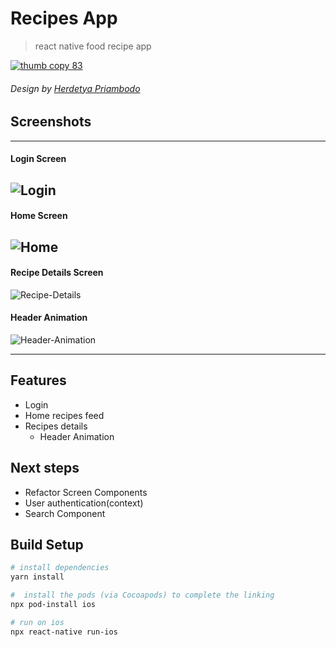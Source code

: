 # Recipes App

> react native food recipe app

[![thumb copy 83](https://cdn.dribbble.com/users/1294892/screenshots/15295362/media/a8c454a69e3f3a51e6b85842d7dbbe50.png?compress=1&resize=1600x1200)](https://cdn.dribbble.com/users/1294892/screenshots/15295362/media/a8c454a69e3f3a51e6b85842d7dbbe50.png?compress=1&resize=1600x1200)

###### Design by [Herdetya Priambodo](https://dribbble.com/herdetya)

## Screenshots
---
#### Login Screen
![Login](./doc/screenshots/login.png)
---
#### Home Screen
![Home](./doc/screenshots/homescreen.png)
---
#### Recipe Details Screen
![Recipe-Details](./doc/screenshots/recipe-details.png)

#### Header Animation
![Header-Animation](./doc/screenshots/recipe-details.gif)

----

## Features

- Login
- Home recipes feed
- Recipes details
  - Header Animation

## Next steps
- Refactor Screen Components
- User authentication(context)
- Search Component

## Build Setup

```bash
# install dependencies
yarn install

#  install the pods (via Cocoapods) to complete the linking
npx pod-install ios

# run on ios
npx react-native run-ios
```
